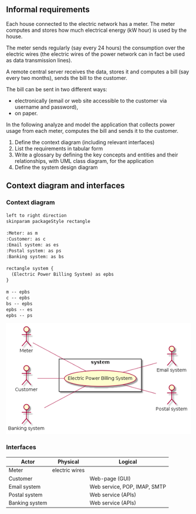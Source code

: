## Informal requirements

Each house connected to the electric network has a meter. The meter computes and stores how much electrical energy (kW hour) is used by the house. 

The meter sends regularly (say every 24 hours) the consumption over the electric wires (the electric wires of the power network can in fact be used as data transmission lines). 

A remote central server receives the data, stores it and computes a bill (say every two months), sends the bill to the customer. 

The bill can be sent in two different ways:
 
* electronically (email or web site accessible to the customer via username and password),
* on paper.

In the following analyze and model the application that collects power usage from each meter, computes the bill and sends it to the customer. 

1. Define the context diagram (including relevant interfaces)
2. List the requirements in tabular form
3. Write a glossary by defining the key concepts and entities and their relationships, with UML class diagram, for the application 
4. Define the system design diagram


## Context diagram and interfaces

### Context diagram

```plantuml
left to right direction
skinparam packageStyle rectangle

:Meter: as m
:Customer: as c
:Email system: as es
:Postal system: as ps
:Banking system: as bs

rectangle system {
  (Electric Power Billing System) as epbs
}

m -- epbs
c -- epbs
bs -- epbs
epbs -- es
epbs -- ps
```
![context diagram](pictures/context_diagram.png)

### Interfaces

| Actor          | Physical       | Logical                      |
| -------------- | -------------- | ---------------------------- |
| Meter          | electric wires |                              |
| Customer       |                | Web-page (GUI)               |
| Email system   |                | Web service, POP, IMAP, SMTP |
| Postal system  |                | Web service (APIs)           |
| Banking system |                | Web service (APIs)           |



